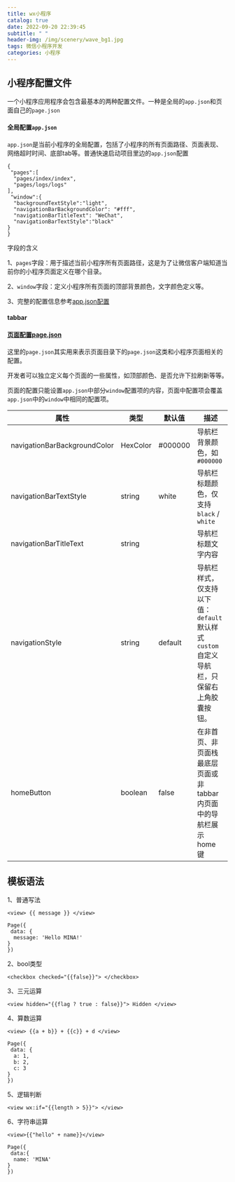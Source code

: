 ```yaml
---
title: wx小程序
catalog: true
date: 2022-09-20 22:39:45
subtitle: " "
header-img: /img/scenery/wave_bg1.jpg
tags: 微信小程序开发
categories: 小程序
---
```




## 小程序配置文件

一个小程序应用程序会包含最基本的两种配置文件。一种是全局的`app.json`和页面自己的`page.json`

#### 全局配置`app.json`

`app.json`是当前小程序的全局配置，包括了小程序的所有页面路径、页面表现、网络超时时间、底部tab等。普通快速启动项目里边的`app.json`配置

```
{
 "pages":[
  "pages/index/index",
  "pages/logs/logs"
],
 "window":{
  "backgroundTextStyle":"light",
  "navigationBarBackgroundColor": "#fff",
  "navigationBarTitleText": "WeChat",
  "navigationBarTextStyle":"black"
}
}
```

字段的含义

1、`pages`字段：用于描述当前小程序所有页面路径，这是为了让微信客户端知道当前你的小程序页面定义在哪个目录。

2、`window`字段：定义小程序所有页面的顶部背景颜色，文字颜色定义等。

3、完整的配置信息参考[app.json配置](https://developers.weixin.qq.com/miniprogram/dev/reference/configuration/app.html)



#### tabbar



#### [页面配置page.json](https://developers.weixin.qq.com/miniprogram/dev/reference/configuration/page.html)

这里的`page.json`其实用来表示页面目录下的`page.json`这类和小程序页面相关的配置。

开发者可以独立定义每个页面的一些属性，如顶部颜色、是否允许下拉刷新等等。

页面的配置只能设置`app.json`中部分`window`配置项的内容，页面中配置项会覆盖`app.json`中的`window`中相同的配置项。

| 属性                         | 类型     | 默认值  | 描述                                                         |
| ---------------------------- | -------- | ------- | ------------------------------------------------------------ |
| navigationBarBackgroundColor | HexColor | #000000 | 导航栏背景颜色，如 `#000000`                                 |
| navigationBarTextStyle       | string   | white   | 导航栏标题颜色，仅支持 `black` / `white`                     |
| navigationBarTitleText       | string   |         | 导航栏标题文字内容                                           |
| navigationStyle              | string   | default | 导航栏样式，仅支持以下值： `default` 默认样式  `custom` 自定义导航栏，只保留右上角胶囊按钮。 |
| homeButton                   | boolean  | false   | 在非首页、非页面栈最底层页面或非 tabbar 内页面中的导航栏展示 home 键 |



## 模板语法

1、普通写法

`<view> {{ message }} </view>`

```
Page({
 data: {
  message: 'Hello MINA!'
}
})
```

2、bool类型

`<checkbox checked="{{false}}"> </checkbox>`

3、三元运算

`<view hidden="{{flag ? true : false}}"> Hidden </view>`

4、算数运算

`<view> {{a + b}} + {{c}} + d </view>`

```
Page({
 data: {
  a: 1,
  b: 2,
  c: 3
}
})
```

5、逻辑判断

`<view wx:if="{{length > 5}}"> </view>`

6、字符串运算

`<view>{{"hello" + name}}</view>`

```
Page({
 data:{
  name: 'MINA'
}
})
```

